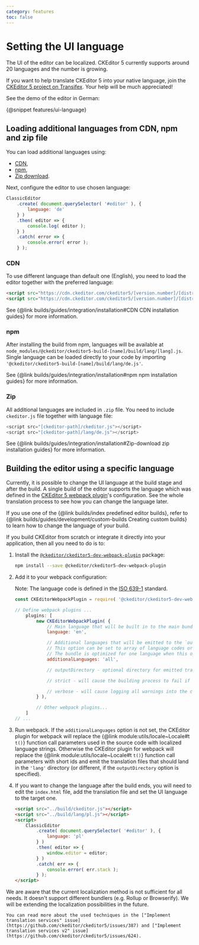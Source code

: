 ```yaml
---
category: features
toc: false
---
```


# Setting the UI language

The UI of the editor can be localized. CKEditor 5 currently supports around 20 languages and the number is growing.

If you want to help translate CKEditor 5 into your native language, join the [CKEditor 5 project on Transifex](https://www.transifex.com/ckeditor/ckeditor5/). Your help will be much appreciated!

See the demo of the editor in German:

{@snippet features/ui-language}

## Loading additional languages from CDN, npm and zip file

You can load additional languages using:
* [CDN](#CDN),
* [npm](#npm),
* [Zip download](#Zip).

Next, configure the editor to use chosen language:

```js
ClassicEditor
	.create( document.querySelector( '#editor' ), {
		language: 'de'
	} )
	.then( editor => {
		console.log( editor );
	} )
	.catch( error => {
		console.error( error );
	} );
```

### CDN

To use different language than default one (English), you need to load the editor together with the preferred language:

```html
<script src="https://cdn.ckeditor.com/ckeditor5/[version.number]/[distribution]/ckeditor.js"></script>
<script src="https://cdn.ckeditor.com/ckeditor5/[version.number]/[distribution]/lang/de.js"></script>
```

See {@link builds/guides/integration/installation#CDN CDN installation guides} for more information.

### npm

After installing the build from npm, languages will be available at `node_modules/@ckeditor/ckeditor5-build-[name]/build/lang/[lang].js`.
Single language can be loaded directly to your code by importing `'@ckeditor/ckeditor5-build-[name]/build/lang/de.js'`.

See {@link builds/guides/integration/installation#npm npm installation guides} for more information.

### Zip

All additional languages are included in `.zip` file. You need to include `ckeditor.js` file together with language file:

```js
<script src="[ckeditor-path]/ckeditor.js"></script>
<script src="[ckeditor-path]/lang/de.js"></script>
```

See {@link builds/guides/integration/installation#Zip-download zip installation guides} for more information.

## Building the editor using a specific language

Currently, it is possible to change the UI language at the build stage and after the build. A single build of the editor supports the language which was defined in the [CKEditor 5 webpack plugin](https://www.npmjs.com/package/@ckeditor/ckeditor5-dev-webpack-plugin)'s configuration. See the whole translation process to see how you can change the language later.

If you use one of the {@link builds/index predefined editor builds}, refer to {@link builds/guides/development/custom-builds Creating custom builds} to learn how to change the language of your build.

If you build CKEditor from scratch or integrate it directly into your application, then all you need to do is to:

1. Install the [`@ckeditor/ckeditor5-dev-webpack-plugin`](https://www.npmjs.com/package/@ckeditor/ckeditor5-dev-webpack-plugin) package:

	```bash
	npm install --save @ckeditor/ckeditor5-dev-webpack-plugin
	```

2. Add it to your webpack configuration:

	Note: The language code is defined in the [ISO 639-1](https://en.wikipedia.org/wiki/ISO_639-1) standard.

	```js
	const CKEditorWebpackPlugin = require( '@ckeditor/ckeditor5-dev-webpack-plugin' );

	// Define webpack plugins ...
		plugins: [
			new CKEditorWebpackPlugin( {
				// Main language that will be built in to the main bundle.
				language: 'en',

				// Additional languages that will be emitted to the `outputDirectory`.
				// This option can be set to array of language codes or `'all'` to build all found languages.
				// The bundle is optimized for one language when this option is omitted.
				additionalLanguages: 'all',

				// outputDirectory - optional directory for emitted translations, `'lang'` by default, relative to the webpack's output.

				// strict - will cause the building process to fail if an error is found during the building process.

				// verbose - will cause logging all warnings into the console
			} ),

			// Other webpack plugins...
		]
	// ...
	```

3. Run webpack. If the `additionalLanguages` option is not set, the CKEditor plugin for webpack will replace the {@link module:utils/locale~Locale#t `t()`} function call parameters used in the source code with localized language strings. Otherwise the CKEditor plugin for webpack will replace the {@link module:utils/locale~Locale#t `t()`} function call parameters with short ids and emit the translation files that should land in the `'lang'` directory (or different, if the `outputDirectory` option is specified).

4. If you want to change the language after the build ends, you will need to edit the `index.html` file, add the translation file and set the UI language to the target one.

	```html
	<script src="../build/ckeditor.js"></script>
	<script src="../build/lang/pl.js"></script>
	<script>
		ClassicEditor
			.create( document.querySelector( '#editor' ), {
				language: 'pl'
			} )
			.then( editor => {
				window.editor = editor;
			} )
			.catch( err => {
				console.error( err.stack );
			} );
	</script>
	```

<info-box>
	We are aware that the current localization method is not sufficient for all needs. It doesn't support different bundlers (e.g. Rollup or Browserify). We will be extending the localization possibilities in the future.

	You can read more about the used techniques in the ["Implement translation services" issue](https://github.com/ckeditor/ckeditor5/issues/387) and ["Implement translation services v2" issue](https://github.com/ckeditor/ckeditor5/issues/624).
</info-box>
